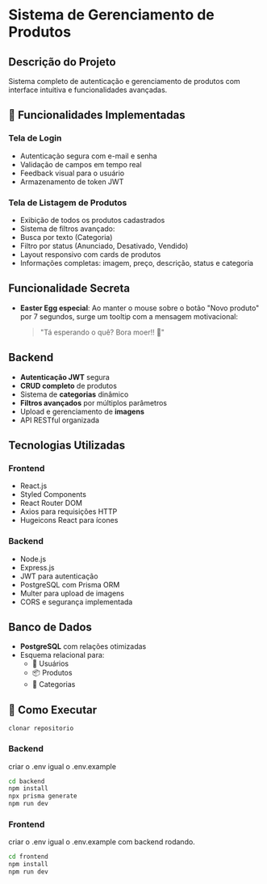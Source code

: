 # Sistema de Gerenciamento de Produtos

## Descrição do Projeto
Sistema completo de autenticação e gerenciamento de produtos com interface intuitiva e funcionalidades avançadas.

## 🚀 Funcionalidades Implementadas

###  **Tela de Login**
- Autenticação segura com e-mail e senha
- Validação de campos em tempo real
- Feedback visual para o usuário
- Armazenamento de token JWT

### **Tela de Listagem de Produtos**
-  Exibição de todos os produtos cadastrados
-  Sistema de filtros avançado:
  -  Busca por texto (Categoria)
  -  Filtro por status (Anunciado, Desativado, Vendido)
-  Layout responsivo com cards de produtos
-  Informações completas: imagem, preço, descrição, status e categoria



## **Funcionalidade Secreta**
- **Easter Egg especial**: Ao manter o mouse sobre o botão "Novo produto" por 7 segundos, surge um tooltip com a mensagem motivacional: 
  > "Tá esperando o quê? Bora moer!! 🚀"

##  **Backend**
-  **Autenticação JWT** segura
-  **CRUD completo** de produtos
-  Sistema de **categorias** dinâmico
-  **Filtros avançados** por múltiplos parâmetros
-  Upload e gerenciamento de **imagens**
-  API RESTful organizada

## **Tecnologias Utilizadas**

### Frontend
- React.js
- Styled Components
- React Router DOM
- Axios para requisições HTTP
- Hugeicons React para ícones

### Backend
- Node.js
- Express.js
- JWT para autenticação
-  PostgreSQL com Prisma ORM
- Multer para upload de imagens
- CORS e segurança implementada

## **Banco de Dados**
-  **PostgreSQL** com relações otimizadas
- Esquema relacional para:
  - 👥 Usuários
  - 📦 Produtos
  - 📑 Categorias


## 🚀 **Como Executar**
```
clonar repositorio
```

### Backend
criar o .env igual o .env.example
```bash
cd backend
npm install
npx prisma generate
npm run dev
```
### Frontend
criar o .env igual o .env.example
com backend rodando.
```bash
cd frontend
npm install
npm run dev
```